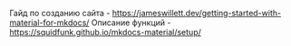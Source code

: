 Гайд по созданию сайта - https://jameswillett.dev/getting-started-with-material-for-mkdocs/
Описание функций - https://squidfunk.github.io/mkdocs-material/setup/
